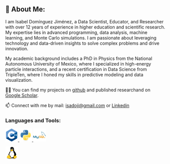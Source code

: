 ## 💫 About Me:

I am Isabel Domínguez Jiménez, a Data Scientist, Educator, and Researcher with over 12 years of experience in higher education and scientific research. My expertise lies in advanced programming, data analysis, machine learning, and Monte Carlo simulations. I am passionate about leveraging technology and data-driven insights to solve complex problems and drive innovation.

My academic background includes a PhD in Physics from the National Autonomous University of Mexico, where I specialized in high-energy particle interactions, and a recent certification in Data Science from TripleTen, where I honed my skills in predictive modeling and data visualization.

👨‍💻 You can find my projects  on [github](https://github.com/isadoji)  and published researchand on [Google Scholar](https://scholar.google.es/citations?hl=es&user=Cp2yaAUAAAAJ).

📫 Connect with me by mail: isadoji@gmail.com or [Linkedin](https://linkedin.com/in/isadoji404)


<h3 align="left">Languages and Tools:</h3>
<p align="left"> 
  <a href="https://www.w3schools.com/cpp/" target="_blank" rel="noreferrer"> <img src="https://raw.githubusercontent.com/devicons/devicon/master/icons/cplusplus/cplusplus-original.svg" alt="cplusplus" width="40" height="40"/> </a>  
  <a href="https://www.python.org" target="_blank" rel="noreferrer"> <img src="https://raw.githubusercontent.com/devicons/devicon/master/icons/python/python-original.svg" alt="python" width="40" height="40"/> </a> 
  <a href="https://www.mysql.com/" target="_blank" rel="noreferrer"> <img src="https://raw.githubusercontent.com/devicons/devicon/master/icons/mysql/mysql-original-wordmark.svg" alt="mysql" width="40" height="40"/>   </p>
  <a href="https://www.linux.org/" target="_blank" rel="noreferrer"> <img src="https://raw.githubusercontent.com/devicons/devicon/master/icons/linux/linux-original.svg" alt="linux" width="40" height="40"/> </a> 
  


